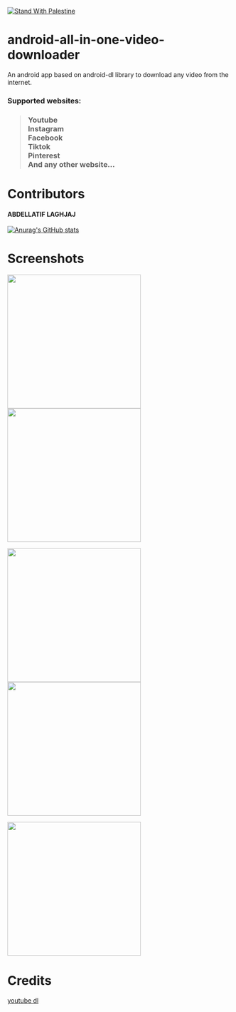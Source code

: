 [![Stand With Palestine](https://raw.githubusercontent.com/TheBSD/StandWithPalestine/main/banner-no-action.svg)](https://thebsd.github.io/StandWithPalestine)

# android-all-in-one-video-downloader

An android app based on android-dl library to download any video from the internet.

<h3>Supported websites:<h3>

> Youtube <br>
> Instagram <br>
> Facebook <br>
> Tiktok <br>
> Pinterest <br>
> And any other website...

# Contributors
<h4>ABDELLATIF LAGHJAJ</h4>

[![Anurag's GitHub stats](https://github-readme-stats.vercel.app/api?username=abdellatif-laghjaj&count_private=true&show_icons=true&theme=react)](https://github.com/omarlamin01/Dairy-Farm-Management-System)

# Screenshots
<p>
  <img src="https://user-images.githubusercontent.com/79521157/200933197-596acf8c-0026-4179-973a-8a4d66d89d2c.png" width="300px"/>
  <img src="https://user-images.githubusercontent.com/79521157/200933211-9a483fbf-0f41-439c-9fe5-17b7c705df3e.png" width="300px"/>
</p>
  
<p>
  <img src="https://user-images.githubusercontent.com/79521157/200933214-2ea66519-da7e-4c34-8352-87d6839ef703.png" width="300px"/>
  <img src="https://user-images.githubusercontent.com/79521157/200933218-580c5932-f533-4dfb-a084-2d8b7db68f9a.png" width="300px"/>
</p>
<img src="https://user-images.githubusercontent.com/79521157/200933220-55c02a4e-a7a4-4578-b884-fa7d7a294dbb.png" width="300px"/>

# Credits
<a href="https://github.com/ytdl-org/youtube-dl"> youtube dl </a>
